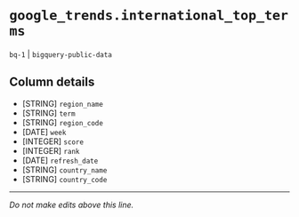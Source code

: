 # `google_trends.international_top_terms`
`bq-1` | `bigquery-public-data`

## Column details
* [STRING]    `region_name`
* [STRING]    `term`
* [STRING]    `region_code`
* [DATE]      `week`
* [INTEGER]   `score`
* [INTEGER]   `rank`
* [DATE]      `refresh_date`
* [STRING]    `country_name`
* [STRING]    `country_code`

-------------------------------------------------------------------------------
*Do not make edits above this line.*
